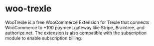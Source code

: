 # woo-trexle
WooTrexle is a free WooCommerce Extension for Trexle that connects WooCommerce to +100 payment gateway like Stripe, Braintree, and authorize.net. The extension is also compatible with the subscription module to enable subscription billing.
